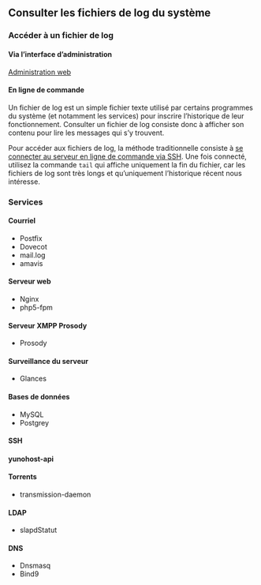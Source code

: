 ## Consulter les fichiers de log du système

### Accéder à un fichier de log
#### Via l’interface d’administration
[Administration web](admin_fr)

#### En ligne de commande
Un fichier de log est un simple fichier texte utilisé par certains programmes du système (et notamment les services) pour inscrire l’historique de leur fonctionnement. Consulter un fichier de log consiste donc à afficher son contenu pour lire les messages qui s’y trouvent.

Pour accéder aux fichiers de log, la méthode traditionnelle consiste à [se connecter au serveur en ligne de commande via SSH](ssh_fr). Une fois connecté, utilisez la commande `tail` qui affiche uniquement la fin du fichier, car les fichiers de log sont très longs et qu’uniquement l’historique récent nous intéresse.

### Services
#### Courriel
* Postfix
* Dovecot
* mail.log
* amavis

#### Serveur web
* Nginx
* php5-fpm

#### Serveur XMPP Prosody
* Prosody

#### Surveillance du serveur
* Glances

#### Bases de données
* MySQL
* Postgrey

#### SSH

#### yunohost-api

#### Torrents
* transmission-daemon

#### LDAP
* slapdStatut

#### DNS
* Dnsmasq
* Bind9
